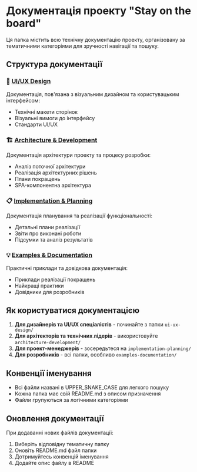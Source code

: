 # Документація проекту "Stay on the board"

Ця папка містить всю технічну документацію проекту, організовану за тематичними категоріями для зручності навігації та пошуку.

## Структура документації

### 📱 [UI/UX Design](./ui-ux-design/)
Документація, пов'язана з візуальним дизайном та користувацьким інтерфейсом:
- Технічні макети сторінок
- Візуальні вимоги до інтерфейсу
- Стандарти UI/UX

### 🏗️ [Architecture & Development](./architecture-development/)
Документація архітектури проекту та процесу розробки:
- Аналіз поточної архітектури
- Реалізація архітектурних рішень
- Плани покращень
- SPA-компонентна архітектура

### 📋 [Implementation & Planning](./implementation-planning/)
Документація планування та реалізації функціональності:
- Детальні плани реалізації
- Звіти про виконані роботи
- Підсумки та аналіз результатів

### 💡 [Examples & Documentation](./examples-documentation/)
Практичні приклади та довідкова документація:
- Приклади реалізації покращень
- Найкращі практики
- Довідники для розробників

## Як користуватися документацією

1. **Для дизайнерів та UI/UX спеціалістів** - починайте з папки `ui-ux-design/`
2. **Для архітекторів та технічних лідерів** - використовуйте `architecture-development/`
3. **Для проект-менеджерів** - зосередьтеся на `implementation-planning/`
4. **Для розробників** - всі папки, особливо `examples-documentation/`

## Конвенції іменування

- Всі файли названі в UPPER_SNAKE_CASE для легкого пошуку
- Кожна папка має свій README.md з описом призначення
- Файли групуються за логічними категоріями

## Оновлення документації

При додаванні нових файлів документації:
1. Виберіть відповідну тематичну папку
2. Оновіть README.md файл папки
3. Дотримуйтесь конвенцій іменування
4. Додайте опис файлу в README 